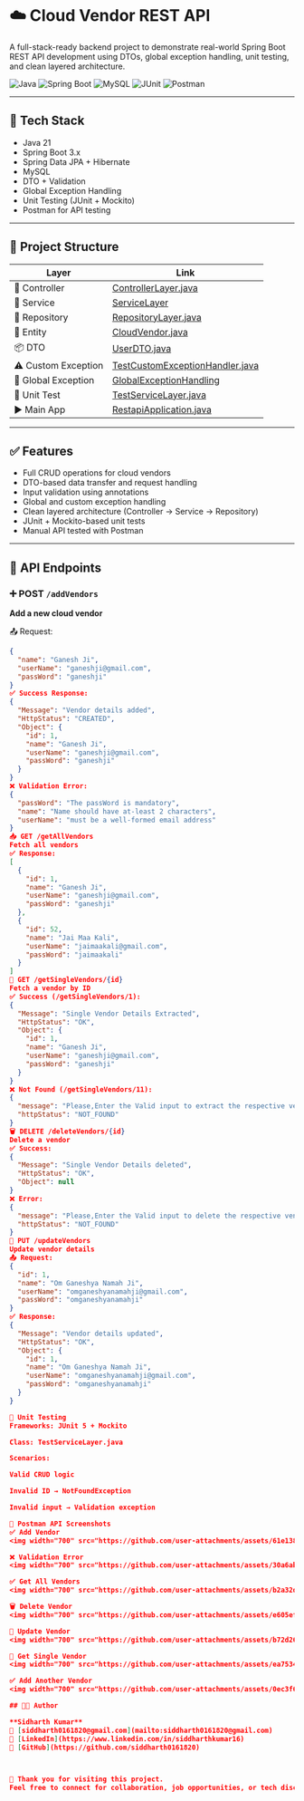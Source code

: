 # ☁️ Cloud Vendor REST API

A full-stack-ready backend project to demonstrate real-world Spring Boot REST API development using DTOs, global exception handling, unit testing, and clean layered architecture.

![Java](https://img.shields.io/badge/Java-21-ED8B00?style=for-the-badge)
![Spring Boot](https://img.shields.io/badge/Spring%20Boot-3.x-6DB33F?style=for-the-badge)
![MySQL](https://img.shields.io/badge/MySQL-00000F?style=for-the-badge)
![JUnit](https://img.shields.io/badge/JUnit-5-25A162?style=for-the-badge)
![Postman](https://img.shields.io/badge/Tested%20With-Postman-orange?style=for-the-badge)

---

## 🚀 Tech Stack

- Java 21  
- Spring Boot 3.x  
- Spring Data JPA + Hibernate  
- MySQL  
- DTO + Validation  
- Global Exception Handling  
- Unit Testing (JUnit + Mockito)  
- Postman for API testing  

---

## 📁 Project Structure

| Layer | Link |
|-------|------|
| 🧾 Controller | [ControllerLayer.java](https://github.com/siddharth0161820/cloud-vendor-rest-api/blob/master/RESTAPI/src/main/java/com/SPRINGBOOT/RESTAPI/ControllerLayer/ControllerLayer.java) |
| 🧠 Service | [ServiceLayer](https://github.com/siddharth0161820/cloud-vendor-rest-api/tree/master/RESTAPI/src/main/java/com/SPRINGBOOT/RESTAPI/ServiceLayer) |
| 💾 Repository | [RepositoryLayer.java](https://github.com/siddharth0161820/cloud-vendor-rest-api/blob/master/RESTAPI/src/main/java/com/SPRINGBOOT/RESTAPI/RepositoryLayer/RepositoryLayer.java) |
| 🧱 Entity | [CloudVendor.java](https://github.com/siddharth0161820/cloud-vendor-rest-api/blob/master/RESTAPI/src/main/java/com/SPRINGBOOT/RESTAPI/Entity/CloudVendor.java) |
| 📦 DTO | [UserDTO.java](https://github.com/siddharth0161820/cloud-vendor-rest-api/blob/master/RESTAPI/src/main/java/com/SPRINGBOOT/RESTAPI/UserDTO/UserDTO.java) |
| ⚠️ Custom Exception | [TestCustomExceptionHandler.java](https://github.com/siddharth0161820/cloud-vendor-rest-api/blob/master/RESTAPI/src/main/java/com/SPRINGBOOT/RESTAPI/CustomExceptionHandler/TestCustomExceptionHandler.java) |
| 🚨 Global Exception | [GlobalExceptionHandling](https://github.com/siddharth0161820/cloud-vendor-rest-api/tree/master/RESTAPI/src/main/java/com/SPRINGBOOT/RESTAPI/GlobalExceptionHandling) |
| 🧪 Unit Test | [TestServiceLayer.java](https://github.com/siddharth0161820/cloud-vendor-rest-api/blob/master/RESTAPI/src/test/java/com/SPRINGBOOT/RESTAPI/ServiceLayer/TestServiceLayer.java) |
| ▶️ Main App | [RestapiApplication.java](https://github.com/siddharth0161820/cloud-vendor-rest-api/blob/master/RESTAPI/src/main/java/com/SPRINGBOOT/RESTAPI/RestapiApplication.java) |

---

## ✅ Features

- Full CRUD operations for cloud vendors  
- DTO-based data transfer and request handling  
- Input validation using annotations  
- Global and custom exception handling  
- Clean layered architecture (Controller → Service → Repository)  
- JUnit + Mockito-based unit tests  
- Manual API tested with Postman  

---

## 📮 API Endpoints

### ➕ POST `/addVendors`  
**Add a new cloud vendor**

📤 Request:
```json
{
  "name": "Ganesh Ji",
  "userName": "ganeshji@gmail.com",
  "passWord": "ganeshji"
}
✅ Success Response:
{
  "Message": "Vendor details added",
  "HttpStatus": "CREATED",
  "Object": {
    "id": 1,
    "name": "Ganesh Ji",
    "userName": "ganeshji@gmail.com",
    "passWord": "ganeshji"
  }
}
❌ Validation Error:
{
  "passWord": "The passWord is mandatory",
  "name": "Name should have at-least 2 characters",
  "userName": "must be a well-formed email address"
}
📥 GET /getAllVendors
Fetch all vendors
✅ Response:
[
  {
    "id": 1,
    "name": "Ganesh Ji",
    "userName": "ganeshji@gmail.com",
    "passWord": "ganeshji"
  },
  {
    "id": 52,
    "name": "Jai Maa Kali",
    "userName": "jaimaakali@gmail.com",
    "passWord": "jaimaakali"
  }
]
📄 GET /getSingleVendors/{id}
Fetch a vendor by ID
✅ Success (/getSingleVendors/1):
{
  "Message": "Single Vendor Details Extracted",
  "HttpStatus": "OK",
  "Object": {
    "id": 1,
    "name": "Ganesh Ji",
    "userName": "ganeshji@gmail.com",
    "passWord": "ganeshji"
  }
}
❌ Not Found (/getSingleVendors/11):
{
  "message": "Please,Enter the Valid input to extract the respective vendor details",
  "httpStatus": "NOT_FOUND"
}
🗑 DELETE /deleteVendors/{id}
Delete a vendor
✅ Success:
{
  "Message": "Single Vendor Details deleted",
  "HttpStatus": "OK",
  "Object": null
}
❌ Error:
{
  "message": "Please,Enter the Valid input to delete the respective vendor details",
  "httpStatus": "NOT_FOUND"
}
🔁 PUT /updateVendors
Update vendor details
📤 Request:
{
  "id": 1,
  "name": "Om Ganeshya Namah Ji",
  "userName": "omganeshyanamahji@gmail.com",
  "passWord": "omganeshyanamahji"
}
✅ Response:
{
  "Message": "Vendor details updated",
  "HttpStatus": "OK",
  "Object": {
    "id": 1,
    "name": "Om Ganeshya Namah Ji",
    "userName": "omganeshyanamahji@gmail.com",
    "passWord": "omganeshyanamahji"
  }
}

🧪 Unit Testing
Frameworks: JUnit 5 + Mockito

Class: TestServiceLayer.java

Scenarios:

Valid CRUD logic

Invalid ID → NotFoundException

Invalid input → Validation exception

📸 Postman API Screenshots
✅ Add Vendor
<img width="700" src="https://github.com/user-attachments/assets/61e138f6-886f-4822-b8d2-5f47e7f72756" />

❌ Validation Error
<img width="700" src="https://github.com/user-attachments/assets/30a6ab79-8ddb-4bc8-85ee-31f0dab74cfd" />

✅ Get All Vendors
<img width="700" src="https://github.com/user-attachments/assets/b2a32d3e-a26b-45c7-b8aa-5ae62f776fbb" />

🗑️ Delete Vendor
<img width="700" src="https://github.com/user-attachments/assets/e605efd8-384b-4ac3-8e60-d496f7d7b82d" />

🔄 Update Vendor
<img width="700" src="https://github.com/user-attachments/assets/b72d263a-0f37-49c9-babb-5656feacd0f6" />

🧾 Get Single Vendor
<img width="700" src="https://github.com/user-attachments/assets/ea7534e5-c694-4c7f-b20a-35e81d70d5a8" />

✅ Add Another Vendor
<img width="700" src="https://github.com/user-attachments/assets/0ec3f6fc-3d22-44c7-bcfd-c11f43c4f898" />

## 👨‍💻 Author

**Sidharth Kumar**  
📧 [siddharth0161820@gmail.com](mailto:siddharth0161820@gmail.com)  
🔗 [LinkedIn](https://www.linkedin.com/in/siddharthkumar16)  
🔗 [GitHub](https://github.com/siddharth0161820)



🙏 Thank you for visiting this project.
Feel free to connect for collaboration, job opportunities, or tech discussions.
